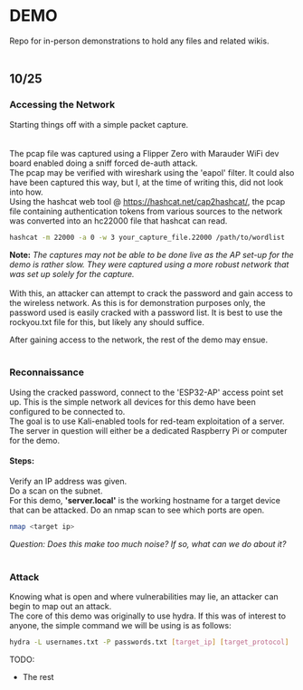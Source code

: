 # DEMO
Repo for in-person demonstrations to hold any files and related wikis.
<br/><br/>
## 10/25
### Accessing the Network
Starting things off with a simple packet capture.\
<br/><br/>
The pcap file was captured using a Flipper Zero with Marauder WiFi dev board enabled doing a sniff forced de-auth attack.\
The pcap may be verified with wireshark using the 'eapol' filter. It could also have been captured this way, but I, at the time of writing this, did not look into how.\
Using the hashcat web tool @ https://hashcat.net/cap2hashcat/, the pcap file containing authentication tokens from various sources to the network was converted into an hc22000 file that hashcat can read.
```bash
hashcat -m 22000 -a 0 -w 3 your_capture_file.22000 /path/to/wordlist
```
**Note:** *The captures may not be able to be done live as the AP set-up for the demo is rather slow. They were captured using a more robust network that was set up solely for the capture.* 
<br/><br/>
With this, an attacker can attempt to crack the password and gain access to the wireless network. As this is for demonstration purposes only, the password used is easily cracked with a password list. It is best to use the rockyou.txt file for this, but likely any should suffice.

After gaining access to the network, the rest of the demo may ensue.
<br/><br/>

### Reconnaissance
Using the cracked password, connect to the 'ESP32-AP' access point set up. This is the simple network all devices for this demo have been configured to be connected to.\
The goal is to use Kali-enabled tools for red-team exploitation of a server. The server in question will either be a dedicated Raspberry Pi or computer for the demo.

#### Steps:
Verify an IP address was given.\
Do a scan on the subnet.\
For this demo, **'server.local'** is the working hostname for a target device that can be attacked. Do an nmap scan to see which ports are open. 
```bash
nmap <target ip>
```
*Question:* *Does this make too much noise? If so, what can we do about it?*
<br/><br/>
### Attack 
Knowing what is open and where vulnerabilities may lie, an attacker can begin to map out an attack.\
The core of this demo was originally to use hydra. If this was of interest to anyone, the simple command we will be using is as follows:
```bash
hydra -L usernames.txt -P passwords.txt [target_ip] [target_protocol]
```

TODO:
* The rest
  
